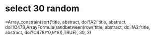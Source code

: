 # select 30 random
=Array_constrain(sort('title, abstract, doi'!A2:'title, abstract, doi'!C478,ArrayFormula(randbetween(row('title, abstract, doi'!A2:'title, abstract, doi'!C478)^0,9^9)),TRUE), 30, 3)